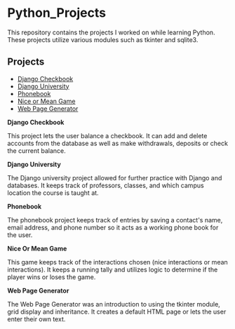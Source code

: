 # Python_Projects
This repository contains the projects I worked on while learning Python. These projects utilize various modules such as tkinter and sqlite3.

## Projects
- [Django Checkbook](https://github.com/whitherrick/Python_Projects/tree/main/Django_Checkbook_Project)
- [Django University](https://github.com/whitherrick/Python_Projects/tree/main/DjangoUniversity)
- [Phonebook](https://github.com/whitherrick/Python_Projects/tree/main/phonebook)
- [Nice or Mean Game](https://github.com/whitherrick/Python_Projects/blob/main/nice_or_mean_game.py)
- [Web Page Generator](https://github.com/whitherrick/Python_Projects/blob/main/web_page_generator.py)

**Django Checkbook**

This project lets the user balance a checkbook. It can add and delete accounts from the database as well as make withdrawals, deposits or check the current balance.

**Django University**

The Django university project allowed for further practice with Django and databases. It keeps track of professors, classes, and which campus location the course is taught at.

**Phonebook**

The phonebook project keeps track of entries by saving a contact's name, email address, and phone number so it acts as a working phone book for the user.

**Nice Or Mean Game**

This game keeps track of the interactions chosen (nice interactions or mean interactions). It keeps a running tally and utilizes logic to determine if the player wins or loses the game.

**Web Page Generator**

The Web Page Generator was an introduction to using the tkinter module, grid display and inheritance. It creates a default HTML page or lets the user enter their own text.
